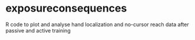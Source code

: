 # exposureconsequences
R code to plot and analyse hand localization and no-cursor reach data after passive and active training
